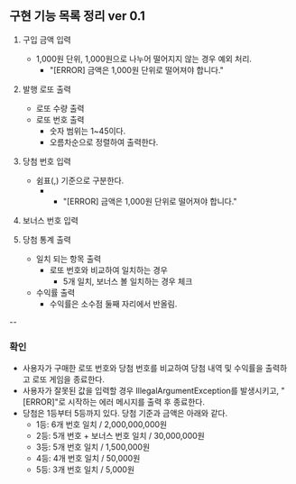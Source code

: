 ## 구현 기능 목록 정리 ver 0.1


1. 구입 금액 입력
   - 1,000원 단위, 1,000원으로 나누어 떨어지지 않는 경우 예외 처리.
     - "[ERROR] 금액은 1,000원 단위로 떨어져야 합니다." 

2. 발행 로또 출력
   - 로또 수량 출력
   - 로또 번호 출력
     - 숫자 범위는 1~45이다. 
     - 오름차순으로 정렬하여 출력한다.

3. 당첨 번호 입력
   - 쉼표(,) 기준으로 구분한다.
     - - "[ERROR] 금액은 1,000원 단위로 떨어져야 합니다."

4. 보너스 번호 입력

5. 당첨 통계 출력
   - 일치 되는 항목 출력
     - 로또 번호와 비교하여 일치하는 경우
       - 5개 일치, 보너스 볼 일치하는 경우 체크
   - 수익률 출력
     - 수익률은 소수점 둘째 자리에서 반올림.


--
### 확인
- 사용자가 구매한 로또 번호와 당첨 번호를 비교하여 당첨 내역 및 수익률을 출력하고 로또 게임을 종료한다.
- 사용자가 잘못된 값을 입력할 경우 IllegalArgumentException를 발생시키고, "[ERROR]"로 시작하는 에러 메시지를 출력 후 종료한다.
- 당첨은 1등부터 5등까지 있다. 당첨 기준과 금액은 아래와 같다.
   - 1등: 6개 번호 일치 / 2,000,000,000원
   - 2등: 5개 번호 + 보너스 번호 일치 / 30,000,000원
   - 3등: 5개 번호 일치 / 1,500,000원
   - 4등: 4개 번호 일치 / 50,000원
   - 5등: 3개 번호 일치 / 5,000원
